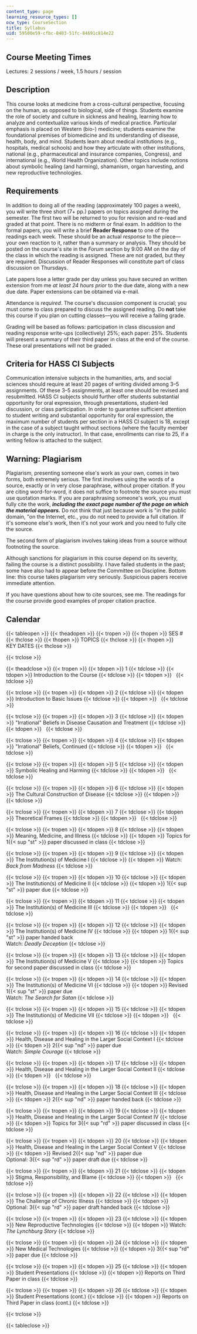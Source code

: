 ```yaml
---
content_type: page
learning_resource_types: []
ocw_type: CourseSection
title: Syllabus
uid: 59500e59-cfbc-8403-51fc-84691c814e22
---
```


Course Meeting Times
--------------------

Lectures: 2 sessions / week, 1.5 hours / session

Description
-----------

This course looks at medicine from a cross-cultural perspective, focusing on the human, as opposed to biological, side of things. Students examine the role of society and culture in sickness and healing, learning how to analyze and contextualize various kinds of medical practice. Particular emphasis is placed on Western (bio-) medicine; students examine the foundational premises of biomedicine and its understanding of disease, health, body, and mind. Students learn about medical institutions (e.g., hospitals, medical schools) and how they articulate with other institutions, national (e.g., pharmaceutical and insurance companies, Congress), and international (e.g., World Health Organization). Other topics include notions about symbolic healing (and harming), shamanism, organ harvesting, and new reproductive technologies.

Requirements
------------

In addition to doing all of the reading (approximately 100 pages a week), you will write three short (7+ pp.) papers on topics assigned during the semester. The first two will be returned to you for revision and re-read and graded at that point. There is no midterm or final exam. In addition to the formal papers, you will write a brief **Reader Response** to one of the readings each week. These should be an actual _response_ to the piece—your own reaction to it, rather than a summary or analysis. They should be posted on the course's site in the _Forum_ section by 9:00 AM on the day of the class in which the reading is assigned. These are not graded, but they are required. Discussion of Reader Responses will constitute part of class discussion on Thursdays.

Late papers lose a letter grade per day unless you have secured an written extension from me _at least 24 hours prior_ to the due date, along with a new due date. Paper extensions can be obtained via e-mail.

Attendance is _required_. The course's discussion component is crucial; you must come to class prepared to discuss the assigned reading. Do **not** take this course if you plan on cutting classes—you will receive a failing grade.

Grading will be based as follows: participation in class discussion and reading response write-ups (collectively) 25%; each paper: 25%. Students will present a summary of their third paper in class at the end of the course. These oral presentations will not be graded.

Criteria for HASS CI Subjects
-----------------------------

Communication intensive subjects in the humanities, arts, and social sciences should require at least 20 pages of writing divided among 3–5 assignments. Of these 3–5 assignments, at least one should be revised and resubmitted. HASS CI subjects should further offer students substantial opportunity for oral expression, through presentations, student-led discussion, or class participation. In order to guarantee sufficient attention to student writing and substantial opportunity for oral expression, the maximum number of students per section in a HASS CI subject is 18, except in the case of a subject taught without sections (where the faculty member in charge is the only instructor). In that case, enrollments can rise to 25, if a writing fellow is attached to the subject.

Warning: Plagiarism
-------------------

Plagiarism, presenting someone else's work as your own, comes in two forms, both extremely serious. The first involves using the words of a source, exactly or in very close paraphrase, without proper citation. If you are citing word-for-word, it does not suffice to footnote the source you must use quotation marks. If you are paraphrasing someone's work, you must fully cite the work, _**including the exact page number of the page on which the material appears.**_ Do not think that just because work is "in the public domain, "on the Internet, etc., you do not need to provide a full citation. If it's someone else's work, then it's not your work and you need to fully cite the source.

The second form of plagiarism involves taking ideas from a source without footnoting the source.

Although sanctions for plagiarism in this course depend on its severity, failing the course is a distinct possibility. I have failed students in the past; some have also had to appear before the Committee on Discipline. Bottom line: this course takes plagiarism very seriously. Suspicious papers receive immediate attention.

If you have questions about how to cite sources, see me. The readings for the course provide good examples of proper citation practice.

Calendar
--------

{{< tableopen >}}
{{< theadopen >}}
{{< tropen >}}
{{< thopen >}}
SES #
{{< thclose >}}
{{< thopen >}}
TOPICS
{{< thclose >}}
{{< thopen >}}
KEY DATES
{{< thclose >}}

{{< trclose >}}

{{< theadclose >}}
{{< tropen >}}
{{< tdopen >}}
1
{{< tdclose >}}
{{< tdopen >}}
Introduction to the Course
{{< tdclose >}}
{{< tdopen >}}
 
{{< tdclose >}}

{{< trclose >}}
{{< tropen >}}
{{< tdopen >}}
2
{{< tdclose >}}
{{< tdopen >}}
Introduction to Basic Issues
{{< tdclose >}}
{{< tdopen >}}
 
{{< tdclose >}}

{{< trclose >}}
{{< tropen >}}
{{< tdopen >}}
3
{{< tdclose >}}
{{< tdopen >}}
"Irrational" Beliefs in Disease Causation and Treatment
{{< tdclose >}}
{{< tdopen >}}
 
{{< tdclose >}}

{{< trclose >}}
{{< tropen >}}
{{< tdopen >}}
4
{{< tdclose >}}
{{< tdopen >}}
"Irrational" Beliefs, Continued
{{< tdclose >}}
{{< tdopen >}}
 
{{< tdclose >}}

{{< trclose >}}
{{< tropen >}}
{{< tdopen >}}
5
{{< tdclose >}}
{{< tdopen >}}
Symbolic Healing and Harming
{{< tdclose >}}
{{< tdopen >}}
 
{{< tdclose >}}

{{< trclose >}}
{{< tropen >}}
{{< tdopen >}}
6
{{< tdclose >}}
{{< tdopen >}}
The Cultural Construction of Disease
{{< tdclose >}}
{{< tdopen >}}
 
{{< tdclose >}}

{{< trclose >}}
{{< tropen >}}
{{< tdopen >}}
7
{{< tdclose >}}
{{< tdopen >}}
Theoretical Frames
{{< tdclose >}}
{{< tdopen >}}
 
{{< tdclose >}}

{{< trclose >}}
{{< tropen >}}
{{< tdopen >}}
8
{{< tdclose >}}
{{< tdopen >}}
Meaning, Medicine, and Illness
{{< tdclose >}}
{{< tdopen >}}
Topics for 1{{< sup "st" >}} paper discussed in class
{{< tdclose >}}

{{< trclose >}}
{{< tropen >}}
{{< tdopen >}}
9
{{< tdclose >}}
{{< tdopen >}}
The Institution(s) of Medicine I
{{< tdclose >}}
{{< tdopen >}}
Watch: _Back from Madness_
{{< tdclose >}}

{{< trclose >}}
{{< tropen >}}
{{< tdopen >}}
10
{{< tdclose >}}
{{< tdopen >}}
The Institution(s) of Medicine II
{{< tdclose >}}
{{< tdopen >}}
1{{< sup "st" >}} paper due
{{< tdclose >}}

{{< trclose >}}
{{< tropen >}}
{{< tdopen >}}
11
{{< tdclose >}}
{{< tdopen >}}
The Institution(s) of Medicine III
{{< tdclose >}}
{{< tdopen >}}
 
{{< tdclose >}}

{{< trclose >}}
{{< tropen >}}
{{< tdopen >}}
12
{{< tdclose >}}
{{< tdopen >}}
The Institution(s) of Medicine IV
{{< tdclose >}}
{{< tdopen >}}
1{{< sup "st" >}} paper handed back  
Watch: _Deadly Deception_
{{< tdclose >}}

{{< trclose >}}
{{< tropen >}}
{{< tdopen >}}
13
{{< tdclose >}}
{{< tdopen >}}
The Institution(s) of Medicine V
{{< tdclose >}}
{{< tdopen >}}
Topics for second paper discussed in class
{{< tdclose >}}

{{< trclose >}}
{{< tropen >}}
{{< tdopen >}}
14
{{< tdclose >}}
{{< tdopen >}}
The Institution(s) of Medicine VI
{{< tdclose >}}
{{< tdopen >}}
Revised 1{{< sup "st" >}} paper due  
Watch: _The Search for Satan_
{{< tdclose >}}

{{< trclose >}}
{{< tropen >}}
{{< tdopen >}}
15
{{< tdclose >}}
{{< tdopen >}}
The Institution(s) of Medicine VII
{{< tdclose >}}
{{< tdopen >}}
 
{{< tdclose >}}

{{< trclose >}}
{{< tropen >}}
{{< tdopen >}}
16
{{< tdclose >}}
{{< tdopen >}}
Health, Disease and Healing in the Larger Social Context I
{{< tdclose >}}
{{< tdopen >}}
2{{< sup "nd" >}} paper due  
Watch: _Simple Courage_
{{< tdclose >}}

{{< trclose >}}
{{< tropen >}}
{{< tdopen >}}
17
{{< tdclose >}}
{{< tdopen >}}
Health, Disease and Healing in the Larger Social Context II
{{< tdclose >}}
{{< tdopen >}}
 
{{< tdclose >}}

{{< trclose >}}
{{< tropen >}}
{{< tdopen >}}
18
{{< tdclose >}}
{{< tdopen >}}
Health, Disease and Healing in the Larger Social Context III
{{< tdclose >}}
{{< tdopen >}}
2{{< sup "nd" >}} paper handed back
{{< tdclose >}}

{{< trclose >}}
{{< tropen >}}
{{< tdopen >}}
19
{{< tdclose >}}
{{< tdopen >}}
Health, Disease and Healing in the Larger Social Context IV
{{< tdclose >}}
{{< tdopen >}}
Topics for 3{{< sup "rd" >}} paper discussed in class
{{< tdclose >}}

{{< trclose >}}
{{< tropen >}}
{{< tdopen >}}
20
{{< tdclose >}}
{{< tdopen >}}
Health, Disease and Healing in the Larger Social Context V
{{< tdclose >}}
{{< tdopen >}}
Revised 2{{< sup "nd" >}} paper due  
Optional: 3{{< sup "rd" >}} paper draft due
{{< tdclose >}}

{{< trclose >}}
{{< tropen >}}
{{< tdopen >}}
21
{{< tdclose >}}
{{< tdopen >}}
Stigma, Responsibility, and Blame
{{< tdclose >}}
{{< tdopen >}}
 
{{< tdclose >}}

{{< trclose >}}
{{< tropen >}}
{{< tdopen >}}
22
{{< tdclose >}}
{{< tdopen >}}
The Challenge of Chronic Illness
{{< tdclose >}}
{{< tdopen >}}
Optional: 3{{< sup "rd" >}} paper draft handed back
{{< tdclose >}}

{{< trclose >}}
{{< tropen >}}
{{< tdopen >}}
23
{{< tdclose >}}
{{< tdopen >}}
New Reproductive Technologies
{{< tdclose >}}
{{< tdopen >}}
Watch: _The Lynchburg Story_
{{< tdclose >}}

{{< trclose >}}
{{< tropen >}}
{{< tdopen >}}
24
{{< tdclose >}}
{{< tdopen >}}
New Medical Technologies
{{< tdclose >}}
{{< tdopen >}}
3{{< sup "rd" >}} paper due
{{< tdclose >}}

{{< trclose >}}
{{< tropen >}}
{{< tdopen >}}
25
{{< tdclose >}}
{{< tdopen >}}
Student Presentations
{{< tdclose >}}
{{< tdopen >}}
Reports on Third Paper in class
{{< tdclose >}}

{{< trclose >}}
{{< tropen >}}
{{< tdopen >}}
26
{{< tdclose >}}
{{< tdopen >}}
Student Presentations (cont.)
{{< tdclose >}}
{{< tdopen >}}
Reports on Third Paper in class (cont.)
{{< tdclose >}}

{{< trclose >}}

{{< tableclose >}}